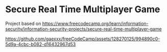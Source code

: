 # Secure Real Time Multiplayer Game

Project based on https://www.freecodecamp.org/learn/information-security/information-security-projects/secure-real-time-multiplayer-game

https://github.com/gaexxx/freeCodeCamp/assets/128270125/994890c0-5d9a-4cbc-b082-d16432967d53
